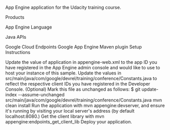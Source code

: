 App Engine application for the Udacity training course.

Products

App Engine
Language

Java
APIs

Google Cloud Endpoints
Google App Engine Maven plugin
Setup Instructions

Update the value of application in appengine-web.xml to the app ID you have registered in the App Engine admin console and would like to use to host your instance of this sample.
Update the values in src/main/java/com/google/devrel/training/conference/Constants.java to reflect the respective client IDs you have registered in the Developer Console.
(Optional) Mark this file as unchanged as follows: $ git update-index --assume-unchanged src/main/java/com/google/devrel/training/conference/Constants.java
mvn clean install
Run the application with mvn appengine:devserver, and ensure it's running by visiting your local server's address (by default localhost:8080.)
Get the client library with mvn appengine:endpoints_get_client_lib
Deploy your application.
